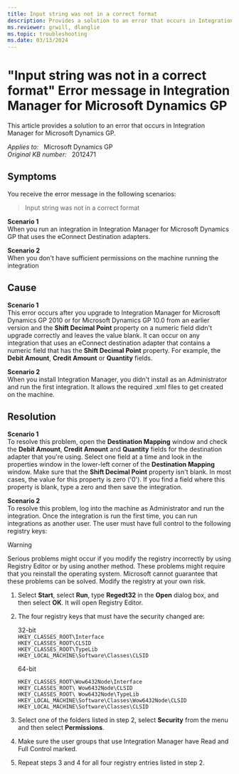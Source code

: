 ```yaml
---
title: Input string was not in a correct format 
description: Provides a solution to an error that occurs in Integration Manager for Microsoft Dynamics GP.
ms.reviewer: grwill, dlanglie
ms.topic: troubleshooting
ms.date: 03/13/2024
---
```

# "Input string was not in a correct format" Error message in Integration Manager for Microsoft Dynamics GP

This article provides a solution to an error that occurs in Integration Manager for Microsoft Dynamics GP.

_Applies to:_ &nbsp; Microsoft Dynamics GP  
_Original KB number:_ &nbsp; 2012471

## Symptoms

You receive the error message in the following scenarios:
> Input string was not in a correct format

**Scenario 1**  
When you run an integration in Integration Manager for Microsoft Dynamics GP that uses the eConnect Destination adapters.

**Scenario 2**  
When you don't have sufficient permissions on the machine running the integration

## Cause

**Scenario 1**  
This error occurs after you upgrade to Integration Manager for Microsoft Dynamics GP 2010 or for Microsoft Dynamics GP 10.0 from an earlier version and the **Shift Decimal Point** property on a numeric field didn't upgrade correctly and leaves the value blank. It can occur on any integration that uses an eConnect destination adapter that contains a numeric field that has the **Shift Decimal Point** property. For example, the **Debit Amount**, **Credit Amount** or **Quantity** fields.

**Scenario 2**  
When you install Integration Manager, you didn't install as an Administrator and run the first integration. It allows the required .xml files to get created on the machine.

## Resolution

**Scenario 1**  
To resolve this problem, open the **Destination Mapping** window and check the **Debit Amount**, **Credit Amount** and **Quantity** fields for the destination adapter that you're using. Select one field at a time and look in the properties window in the lower-left corner of the **Destination Mapping** window. Make sure that the **Shift Decimal Point** property isn't blank. In most cases, the value for this property is zero ('0'). If you find a field where this property is blank, type a zero and then save the integration.

**Scenario 2**  
To resolve this problem, log into the machine as Administrator and run the integration. Once the integration is run the first time, you can run integrations as another user. The user must have full control to the following registry keys:

> [!WARNING]
> Serious problems might occur if you modify the registry incorrectly by using Registry Editor or by using another method. These problems might require that you reinstall the operating system. Microsoft cannot guarantee that these problems can be solved. Modify the registry at your own risk.  

1. Select **Start**, select **Run**, type **Regedt32** in the **Open** dialog box, and then select **OK**. It will open Registry Editor.
2. The four registry keys that must have the security changed are:

    32-bit  
    `HKEY_CLASSES_ROOT\Interface`  
    `HKEY_CLASSES_ROOT\CLSID`  
    `HKEY_CLASSES_ROOT\TypeLib`  
    `HKEY_LOCAL_MACHINE\Software\Classes\CLSID`

    64-bit

    `HKEY_CLASSES_ROOT\Wow6432Node\Interface`  
    `HKEY_CLASSES_ROOT\ Wow6432Node\CLSID`  
    `HKEY_CLASSES_ROOT\ Wow6432Node\TypeLib`  
    `HKEY_LOCAL_MACHINE\Software\Classes\Wow6432Node\CLSID`  
    `HKEY_LOCAL_MACHINE\Software\Classes\CLSID`

3. Select one of the folders listed in step 2, select **Security** from the menu and then select **Permissions**.
4. Make sure the user groups that use Integration Manager have Read and Full Control marked.
5. Repeat steps 3 and 4 for all four registry entries listed in step 2.
